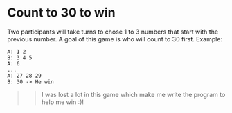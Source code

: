 # Count to 30 to win
Two participants will take turns to chose 1 to 3 numbers that start with the previous number. A goal of this game is who will count to 30 first.
Example:
```
A: 1 2
B: 3 4 5
A: 6
...
A: 27 28 29
B: 30 -> He win
```

>> I was lost a lot in this game which make me write the program to help me win :)!
